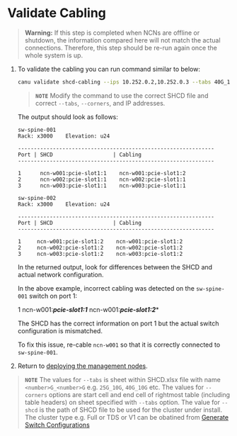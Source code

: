 # Validate Cabling

> **Warning:**  If this step is completed when NCNs are offline or shutdown, the information compared here will not match the actual connections. Therefore, this step should be re-run again once the whole system is up.

1. To validate the cabling you can run command similar to below:

    ```bash
    canu validate shcd-cabling --ips 10.252.0.2,10.252.0.3 --tabs 40G_10G --corners J12,T36 --shcd ./SHCD.xlsx
    ```

    > **`NOTE`** Modify the command to use the correct SHCD file and correct `--tabs`, `--corners`, and IP addresses.

    The output should look as follows:

    ```text
    sw-spine-001
    Rack: x3000    Elevation: u24

    --------------------------------------------------------------
    Port | SHCD                   | Cabling
    --------------------------------------------------------------

    1      ncn-w001:pcie-slot1:1    ncn-w001:pcie-slot1:2
    2      ncn-w002:pcie-slot1:1    ncn-w002:pcie-slot1:1
    3      ncn-w003:pcie-slot1:1    ncn-w003:pcie-slot1:1

    sw-spine-002
    Rack: x3000    Elevation: u24

    --------------------------------------------------------------
    Port | SHCD                   | Cabling
    --------------------------------------------------------------

    1     ncn-w001:pcie-slot1:2    ncn-w001:pcie-slot1:2
    2     ncn-w002:pcie-slot1:2    ncn-w002:pcie-slot1:2
    3     ncn-w003:pcie-slot1:2    ncn-w003:pcie-slot1:2
    ```

    In the returned output, look for differences between the SHCD and actual network configuration.

    In the above example, incorrect cabling was detected on the `sw-spine-001` switch on port 1:

    1      ncn-w001:***pcie-slot1:1***    ncn-w001:***pcie-slot1:2****

    The SHCD has the correct information on port 1 but the actual switch configuration is mismatched.

    To fix this issue, re-cable `ncn-w001` so that it is correctly connected to `sw-spine-001`.

1. Return to [deploying the management nodes](../../../install/deploy_non-compute_nodes.md#23-check-lvm-on-kubernetes-ncns).

> **`NOTE`** The values for `--tabs` is sheet within SHCD.xlsx file with name `<number>G_<number>G` e.g. `25G_10G`, `40G_10G` etc.
The values for `--corners` options are start cell and end cell of rightmost table (including table headers) on sheet specified with `--tabs` option. 
The value for `--shcd` is the path of SHCD file to be used for the cluster under install.
The cluster type e.g. Full or TDS or V1 can be obatined from [Generate Switch Configurations](generate_switch_configs.md)
